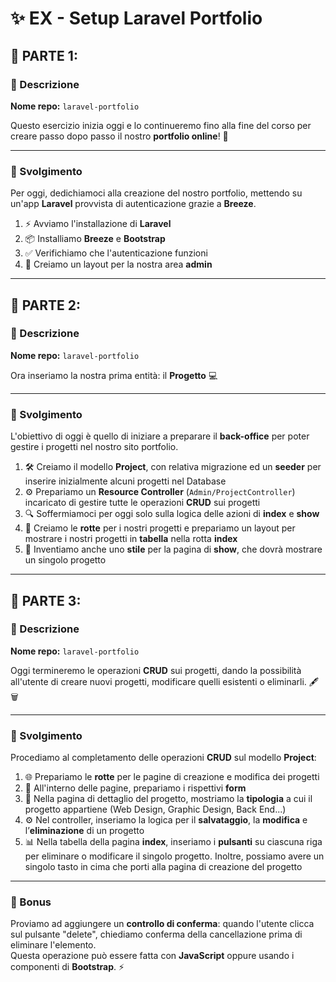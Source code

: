 # ✨ EX - Setup Laravel Portfolio  

## 📌 PARTE 1:  
### 📝 Descrizione  
**Nome repo:** `laravel-portfolio`  

Questo esercizio inizia oggi e lo continueremo fino alla fine del corso per creare passo dopo passo il nostro **portfolio online**! 🚀  

---

### 🔧 Svolgimento  
Per oggi, dedichiamoci alla creazione del nostro portfolio, mettendo su un'app **Laravel** provvista di autenticazione grazie a **Breeze**.  

1. ⚡ Avviamo l'installazione di **Laravel**  
2. 📦 Installiamo **Breeze** e **Bootstrap**  
3. ✅ Verifichiamo che l'autenticazione funzioni  
4. 🎨 Creiamo un layout per la nostra area **admin**  

---

## 📌 PARTE 2:  
### 📝 Descrizione  
**Nome repo:** `laravel-portfolio`  

Ora inseriamo la nostra prima entità: il **Progetto** 💻  

---

### 🔧 Svolgimento  
L'obiettivo di oggi è quello di iniziare a preparare il **back-office** per poter gestire i progetti nel nostro sito portfolio.  

1. 🛠️ Creiamo il modello **Project**, con relativa migrazione ed un **seeder** per inserire inizialmente alcuni progetti nel Database  
2. ⚙️ Prepariamo un **Resource Controller** (`Admin/ProjectController`) incaricato di gestire tutte le operazioni **CRUD** sui progetti  
3. 🔍 Soffermiamoci per oggi solo sulla logica delle azioni di **index** e **show**  
4. 📑 Creiamo le **rotte** per i nostri progetti e prepariamo un layout per mostrare i nostri progetti in **tabella** nella rotta **index**  
5. 🎨 Inventiamo anche uno **stile** per la pagina di **show**, che dovrà mostrare un singolo progetto  

---

## 📌 PARTE 3:  
### 📝 Descrizione  
**Nome repo:** `laravel-portfolio`  

Oggi termineremo le operazioni **CRUD** sui progetti, dando la possibilità all'utente di creare nuovi progetti, modificare quelli esistenti o eliminarli. 🖋️🗑️  

---

### 🔧 Svolgimento  
Procediamo al completamento delle operazioni **CRUD** sul modello **Project**:  

1. 🌐 Prepariamo le **rotte** per le pagine di creazione e modifica dei progetti  
2. 📝 All'interno delle pagine, prepariamo i rispettivi **form**  
3. 📂 Nella pagina di dettaglio del progetto, mostriamo la **tipologia** a cui il progetto appartiene (Web Design, Graphic Design, Back End...)  
4. ⚙️ Nel controller, inseriamo la logica per il **salvataggio**, la **modifica** e l’**eliminazione** di un progetto  
5. 📊 Nella tabella della pagina **index**, inseriamo i **pulsanti** su ciascuna riga per eliminare o modificare il singolo progetto. Inoltre, possiamo avere un singolo tasto in cima che porti alla pagina di creazione del progetto  

---

### 🎁 Bonus  
Proviamo ad aggiungere un **controllo di conferma**: quando l'utente clicca sul pulsante "delete", chiediamo conferma della cancellazione prima di eliminare l'elemento.  
Questa operazione può essere fatta con **JavaScript** oppure usando i componenti di **Bootstrap**. ⚡
